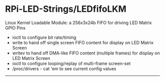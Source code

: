 # RPi-LED-Strings/LEDfifoLKM
Linux Kernel Loadable Module: a 256x3x24b FIFO for driving LED Matrix GPIO Pins

- ioctl to configure bit rate/timing
- write to hand off single screen FIFO content for display on LED Matrix Screen
- writev to hand off DMA-like FIFO content (multiple frames) for display on LED Matrix Screen
- ioctl to configure looping/replay of multi-frame screen-set
- /proc/drivers - cat 'em to see current config values


---

